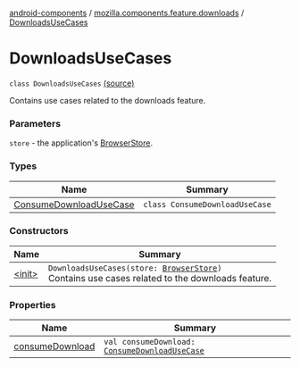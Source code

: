 [android-components](../../index.md) / [mozilla.components.feature.downloads](../index.md) / [DownloadsUseCases](./index.md)

# DownloadsUseCases

`class DownloadsUseCases` [(source)](https://github.com/mozilla-mobile/android-components/blob/master/components/feature/downloads/src/main/java/mozilla/components/feature/downloads/DownloadsUseCases.kt#L15)

Contains use cases related to the downloads feature.

### Parameters

`store` - the application's [BrowserStore](../../mozilla.components.browser.state.store/-browser-store/index.md).

### Types

| Name | Summary |
|---|---|
| [ConsumeDownloadUseCase](-consume-download-use-case/index.md) | `class ConsumeDownloadUseCase` |

### Constructors

| Name | Summary |
|---|---|
| [&lt;init&gt;](-init-.md) | `DownloadsUseCases(store: `[`BrowserStore`](../../mozilla.components.browser.state.store/-browser-store/index.md)`)`<br>Contains use cases related to the downloads feature. |

### Properties

| Name | Summary |
|---|---|
| [consumeDownload](consume-download.md) | `val consumeDownload: `[`ConsumeDownloadUseCase`](-consume-download-use-case/index.md) |
